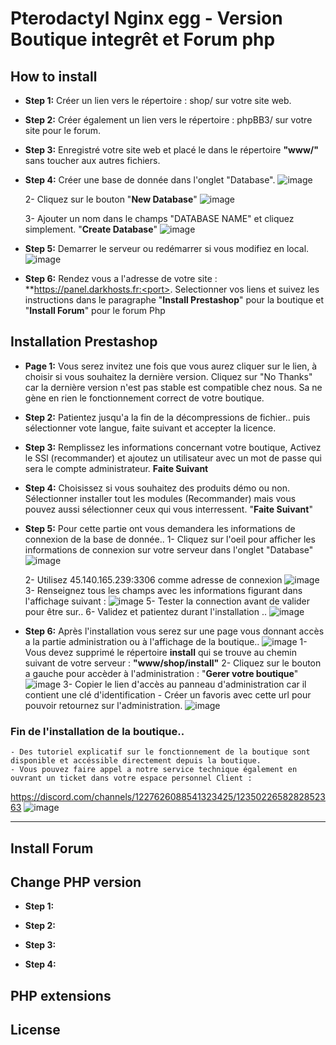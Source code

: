 
# Pterodactyl Nginx egg - Version Boutique integrêt et Forum php

## How to install
- **Step 1:** Créer un lien vers le répertoire : shop/ sur votre site web.
- **Step 2:** Créer également un lien vers le répertoire : phpBB3/ sur votre site pour le forum.
- **Step 3:** Enregistré votre site web et placé le dans le répertoire **"www/"** sans toucher aux autres fichiers.

- **Step 4:** Créer une base de donnée dans l'onglet "Database". 
![image](https://github.com/DarkGoliath2-0/WebBoutForum/assets/168300186/d2184dcc-0ec2-44dd-b6d0-828f9e735736)

    2- Cliquez sur le bouton "**New Database**"
![image](https://github.com/DarkGoliath2-0/WebBoutForum/assets/168300186/afa5157e-cd8e-4d58-8d58-4850c69abd47)

    3- Ajouter un nom dans le champs "DATABASE NAME" et cliquez simplement. "**Create Database**"
![image](https://github.com/DarkGoliath2-0/WebBoutForum/assets/168300186/168de967-4526-4436-87b5-014e667d26e2)

- **Step 5:** Demarrer le serveur ou redémarrer si vous modifiez en local.
![image](https://github.com/DarkGoliath2-0/WebBoutForum/assets/168300186/261fe057-76b3-406d-8e77-7ee663cd7b2d)

- **Step 6:** Rendez vous a l'adresse de votre site : **https://panel.darkhosts.fr:<port>.
    Selectionner vos liens et suivez les instructions dans le paragraphe "**Install Prestashop**" pour la boutique et "**Install Forum**" pour le forum Php

## Installation Prestashop
- **Page 1:** Vous serez invitez une fois que vous aurez cliquer sur le lien, à choisir si vous souhaitez la dernière version.
    Cliquez sur "No Thanks" car la dernière version n'est pas stable est compatible chez nous.
    Sa ne gène en rien le fonctionnement correct de votre boutique.
- **Step 2:** Patientez jusqu'a la fin de la décompressions de fichier.. puis sélectionner vote langue, faite suivant et accepter la licence.
- **Step 3:** Remplissez les informations concernant votre boutique, Activez le SSl (recommander) et ajoutez un utilisateur avec un mot de passe qui sera le compte administrateur. **Faite Suivant**
- **Step 4:** Choisissez si vous souhaitez des produits démo ou non. Sélectionner installer tout les modules (Recommander) mais vous pouvez aussi sélectionner ceux qui vous interressent. "**Faite Suivant**"
- **Step 5:** Pour cette partie ont vous demandera les informations de connexion de la base de donnée..
    1- Cliquez sur l'oeil pour afficher les informations de connexion sur votre serveur dans l'onglet "Database" ![image](https://github.com/DarkGoliath2-0/WebBoutForum/assets/168300186/353dc4c2-bff3-4e55-9777-1c2a8fb559bc)

    2- Utilisez 45.140.165.239:3306 comme adresse de connexion
  ![image](https://github.com/DarkGoliath2-0/WebBoutForum/assets/168300186/a835ca78-6d2f-435f-a92d-eefc91968a51)
    3- Renseignez tous les champs avec les informations figurant dans l'affichage suivant :
  ![image](https://github.com/DarkGoliath2-0/WebBoutForum/assets/168300186/dbba2058-d742-469f-bbcf-2631be458015)
    5- Tester la connection avant de valider pour être sur..
    6- Validez et patientez durant l'installation ..
  ![image](https://github.com/DarkGoliath2-0/WebBoutForum/assets/168300186/355c2d8b-7fad-47ff-baee-86a18e3badc6)
 
- **Step 6:** Après l'installation vous serez sur une page vous donnant accès a la partie administration ou à l'affichage de la boutique..
![image](https://github.com/DarkGoliath2-0/WebBoutForum/assets/168300186/1c2cbcc7-2ce5-4ec2-bee4-1f7d3ff17511)
    1- Vous devez supprimé le répertoire **install** qui se trouve au chemin suivant de votre serveur : **"www/shop/install"**
    2- Cliquez sur le bouton a gauche pour accèder à l'administration : "**Gerer votre boutique**"
![image](https://github.com/DarkGoliath2-0/WebBoutForum/assets/168300186/4eb17420-8292-438e-8900-744b80d2a324)
    3- Copier le lien d'accès au panneau d'administration car il contient une clé d'identification - Créer un favoris avec cette url pour pouvoir retournez sur l'administration.
![image](https://github.com/DarkGoliath2-0/WebBoutForum/assets/168300186/806257a5-35a3-4c61-be6b-017eecd0e402)

### Fin de l'installation de la boutique..
    - Des tutoriel explicatif sur le fonctionnement de la boutique sont disponible et accéssible directement depuis la boutique.
    - Vous pouvez faire appel a notre service technique également en ouvrant un ticket dans votre espace personnel Client : 
https://discord.com/channels/1227626088541323425/1235022658282852363
![image](https://github.com/DarkGoliath2-0/WebBoutForum/assets/168300186/a3561d58-1987-4536-915c-8b51634d56fb)

-----------------------------------------------------------------------------------------------------------------------

## Install Forum 


## Change PHP version

- **Step 1:** 

- **Step 2:** 

- **Step 3:** 

- **Step 4:** 


## PHP extensions

## License
